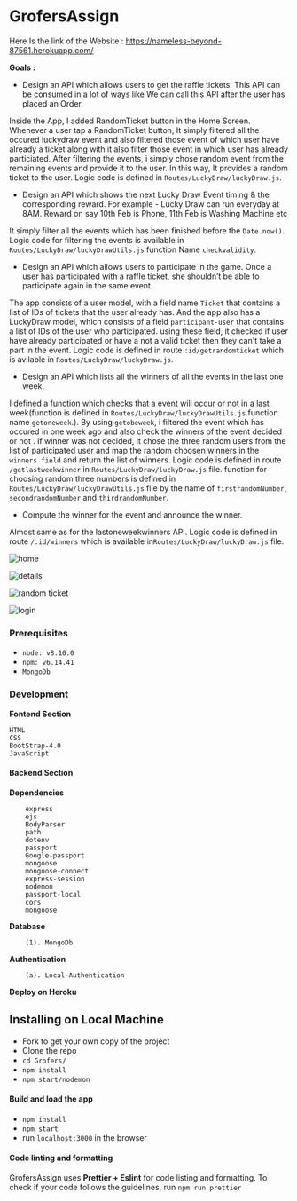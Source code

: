 # GrofersAssign
 
  Here Is the link of the Website : https://nameless-beyond-87561.herokuapp.com/
 
 
 
 
 
**Goals :**

* Design an API which allows users to get the raffle tickets. This API can be
consumed in a lot of ways like We can call this API after the user has placed
an Order.

Inside the App, I added RandomTicket button in the Home Screen. Whenever a user tap a RandomTicket button, It simply filtered all the occured luckydraw event and also filtered those event of which user have already a ticket along with it also filter those event in which user has already particiated. After filtering  the events, i simply chose random event from the remaining events  and provide it to the user. In this way, It provides a random ticket to the user. Logic code is defined in `Routes/LuckyDraw/luckyDraw.js`.

* Design an API which shows the next Lucky Draw Event timing & the
corresponding reward. For example - Lucky Draw can run everyday at 8AM.
Reward on say 10th Feb is Phone, 11th Feb is Washing Machine etc

It simply filter  all the events which has been finished before the `Date.now()`. Logic code for filtering the events is available in `Routes/LuckyDraw/luckyDrawUtils.js` function Name `checkvalidity`.


* Design an API which allows users to participate in the game. Once a user
has participated with a raffle ticket, she shouldn’t be able to participate
again in the same event.

The app consists of a user model, with a field name `Ticket` that contains a list of  IDs  of tickets that the user already has. And the app also has a LuckyDraw model, which consists of a field `participant-user` that contains a list of IDs of the user who participated. using these  field, it  checked if user have already participated or have a not a valid ticket then they can't take a part in the event.  Logic code is defined in   route `:id/getrandomticket` which is avilable in `Routes/LuckyDraw/luckyDraw.js`.

* Design an API which lists all the winners of all the events in the last one
week.

I defined a function which checks that a event will occur or not in a last week(function  is  defined in `Routes/LuckyDraw/luckyDrawUtils.js` function name `getoneweek`.).
 By using `getobeweek`, i filtered the event which  has occured in one week ago and also check the winners of the event decided or not . if winner was not  decided, it chose  the three random users  from the list of participated user and map the random choosen winners in the `winners field` and return the list of winners. Logic code is defined in route `/getlastweekwinner` in  `Routes/LuckyDraw/luckyDraw.js` file. function for choosing  random  three numbers is defined in  `Routes/LuckyDraw/luckyDrawUtils.js` file by the name of `firstrandomNumber`, `secondrandomNumber` and `thirdrandomNumber`.

* Compute the winner for the event and announce the winner.

Almost same as for the lastoneweekwinners API.  Logic code is defined in  route `/:id/winners` which is available in`Routes/LuckyDraw/luckyDraw.js` file.






  

 
 
 
 
 
 
![home](https://user-images.githubusercontent.com/64456168/115984905-f6f08e80-a5c6-11eb-9f9c-8f2b5a9900c3.JPG)





![details](https://user-images.githubusercontent.com/64456168/115983982-3a94c980-a5c2-11eb-8d00-ebbea1158567.JPG)





![random ticket](https://user-images.githubusercontent.com/64456168/115983991-44b6c800-a5c2-11eb-99a3-1f58395734bb.JPG)





![login](https://user-images.githubusercontent.com/64456168/115984953-328b5880-a5c7-11eb-8026-aa5ef34f061f.JPG)



### Prerequisites

* `node: v8.10.0`
* `npm: v6.14.41`
* `MongoDb`

### Development

**Fontend Section**

    HTML
    CSS
    BootStrap-4.0
    JavaScript
   
   
#### Backend Section


   **Dependencies**
   
   
        express
        ejs
        BodyParser
        path
        dotenv
        passport
        Google-passport
        mongoose
        mongoose-connect
        express-session
        nodemon
        passport-local
        cors
        mongoose
        
        
      
   **Database**
   
        (1). MongoDb
        
        
        
   **Authentication**
   
        (a). Local-Authentication
        
        
        
**Deploy on Heroku**
      


## Installing on Local Machine

* Fork to get your own copy of the project 
* Clone the repo
* `cd Grofers/`
* `npm install`
* `npm start/nodemon`

#### Build and load the app
* `npm install`
* `npm start`
* run `localhost:3000` in the browser 

#### Code linting and formatting
GrofersAssign uses **Prettier + Eslint** for code listing and formatting. To check if your code follows the guidelines, run `npm run prettier`

